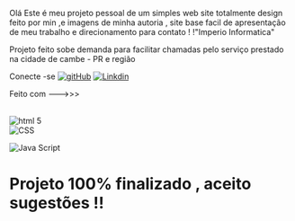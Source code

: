 Olá Este é meu projeto pessoal de um simples web site totalmente design feito por min ,e  imagens de minha autoria , site base facil de apresentação de meu trabalho e direcionamento para contato ! !"Imperio Informatica"

Projeto feito sobe demanda para facilitar chamadas pelo serviço prestado na cidade de cambe - PR e região 


Conecte -se 
[![gitHub](https://img.shields.io/badge/GitHub-100000?style=for-the-badge&logo=github&logoColor=white)](https://github.com/CaioDevPR)
[![Linkdin](https://img.shields.io/badge/LinkedIn-0077B5?style=for-the-badge&logo=linkedin&logoColor=white)](https://www.linkedin.com/in/caioprogramadorpr/)

Feito com --->>>

<div><br/>
<img align="center" alt="html 5" src="https://img.shields.io/badge/HTML-239120?style=for-the-badge&logo=html5&logoColor=white"/>
</div>

<img align="center" alt="CSS" src="https://img.shields.io/badge/CSS-239120?&style=for-the-badge&logo=css3&logoColor=white"/>
</div>

<img align="center" alt="Java Script" src="https://img.shields.io/badge/JavaScript-F7DF1E?style=for-the-badge&logo=javascript&logoColor=black
"/>
</div>

# Projeto 100% finalizado , aceito sugestões !!